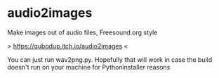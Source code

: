 # audio2images
Make images out of audio files, Freesound.org style

\> https://qubodup.itch.io/audio2images <

You can just run wav2png.py. Hopefully that will work in case the build doesn't run on your machine for Pythoninstaller reasons
